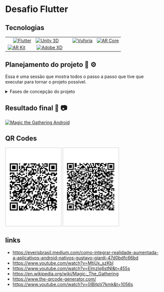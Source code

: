 # Desafio Flutter

## Tecnologias

<!-- logos das tecnologias utilizadas -->
<table border="0" width="100%">
  <tr>
    <td style="padding-left: 25px">
      <a href="https://flutter.dev/">
      <img alt="Flutter"
        src="https://flutter.dev/assets/flutter-lockup-1caf6476beed76adec3c477586da54de6b552b2f42108ec5bc68dc63bae2df75.png"
        width="129" height="37">
      </a>
    </td>
    <td>
      <a href="https://unity3d.com">
      <img alt="Unity 3D"
        src="https://unity3d.com/profiles/unity3d/themes/unity/images/pages/branding_trademarks/unity-masterbrand-black.png"
        height="100">
      </a>
    </td>
    <td style="padding-left: 25px">
      <a href="https://developer.vuforia.com/">
      <img alt="Vuforia"
        src="https://www.techprior.com/wp-content/uploads/2017/12/Vuforia-Logo-OLx2a896.png" height="50">
      </a>
    </td>
    <td>
      <a href="https://developers.google.com/ar">
      <img alt="AR Core"
        src="https://i2.wp.com/noticiasetecnologia.com/wp-content/uploads/2019/02/Google-ARCore.jpg?fit=1000%2C533&ssl=1"
        height="100">
      </a>
    </td>
  </tr>
  <tr>
    <td style="padding-left: 8px">
      <a href="https://developer.apple.com/augmented-reality/arkit/">
      <img alt="AR Kit" src="https://www.viewar.com/media/2019/12/logo_arkit.png" height="100">
      </a>
    </td>
    <td style="padding-left: 10px">
      <a href="https://www.adobe.com/br/products/xd.html">
        <img alt="Adobe XD"
          src="https://s3.amazonaws.com/quiin/vendors/logos/000/010/584/original/Adobe_XD_lockup_one_line_black_text_%281%29.png?1587896798"
          height="45">
      </a>
    </td>
  </tr>
</table>

## Planejamento do projeto 🔨 ⚙️

Essa é uma sessão que mostra todos o passo a passo que tive que executar para tornar o projeto possível.

<details>
  <summary>Fases de concepção do projeto</summary>

  ## 1 - Projeto 3D

  1. Baixar o Unity no computador ✅
  2. Configurar o Vuforia ✅
      - Criar a licença
      - Configurar os targets
      - Exportar package database
      - Configurar a câmera
  3. Fazer o modelo 3D renderizar em uma superficie desejada ✅
  4. Magic Card
      - Each Magic card, approximately 63 × 88 mm in size (2.5 by 3.5 inches).
      - Ajustar o tamanho do cartão ✅
      - Frente e verso da carta magica ✅
  5. Exportar projeto ✅
  6. Configura-lo como lib para o Flutter ✅
  7. Android ✅
      - Configurar o projeto do Unity para receber parâmetros ✅
        + Testar o recebimento de um texto e printa-lo na tela
        + Configurar o parâmetro imagem para o Material
        + Rebecer imagem por parâmetro e substituir no material
      - Criar Bridge Flutter e Kotlin ✅
  8. iOS ❌
      - Configurar o projeto do Unity para receber parâmetros ❌
        + Testar o recebimento de um texto e printa-lo na tela
        + Configurar o parâmetro imagem para o Material
        + Rebecer imagem por parâmetro e substituir no material
      - Criar Bridge Flutter e Swift ❌
  9. Possibilidade de poder trocar de imagem na cena do Unity ✅
      - Criação de uma HUD
  10. Bugs ✅
      - Corrigir iliminação
      - Corrigir textura Magic Card Back
      - Corrgir parametros putExtra
      - Sair da cena

  ## 2 - Criar projeto flutter

  1. Integrar a lib do projeto de realidade aumentada ✅
  2. Start da cena do Unity informando os paramâmetros ✅
      - cardBase64Image
      - cardsBase64Image

  ### 2.2 - Se tudo ocorrer bem até aqui

  1. Criar a interface ✅
  2. Consumir o endpoint das cartas ✅
  3. Enviar parâmetros ao nativo ✅
  4. README
  5. Enviar tudo para o git 🍺
  6. 👊 🔥 🎉
</details>

## Resultado final 📱 📷

[![Magic the Gathering Android](http://img.youtube.com/vi/mN44jWAkpvo/0.jpg)](https://www.youtube.com/embed/mN44jWAkpvo "Magic the Gathering Android")

## QR Codes

![Target front](resources/target_front.jpg)
![Target back](resources/target_back.jpg)

## links

- https://everisbrasil.medium.com/como-integrar-realidade-aumentada-a-aplicativos-android-nativos-gustavo-giardi-47d0bdfc66bd
- https://www.youtube.com/watch?v=MtiUx_szKbI
- https://www.youtube.com/watch?v=ElmzIq6stNI&t=455s
- https://en.wikipedia.org/wiki/Magic:_The_Gathering
- https://www.the-qrcode-generator.com/
- https://www.youtube.com/watch?v=0IBitpV7kmk&t=1056s
